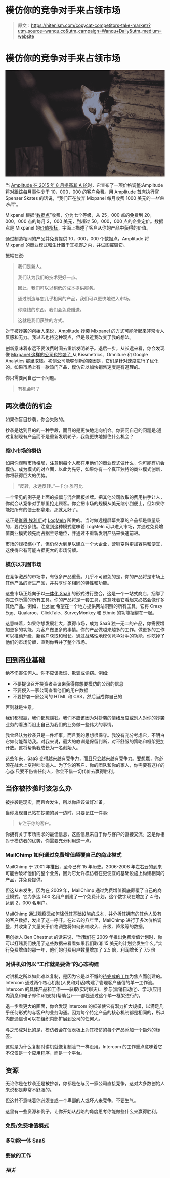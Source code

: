 # 模仿你的竞争对手来占领市场

> 原文：<https://hitenism.com/copycat-competitors-take-market/?utm_source=wanqu.co&utm_campaign=Wanqu+Daily&utm_medium=website>

# 模仿你的竞争对手来占领市场

![sneaky-cat](img/1bf5c4c8aae97b174cf6a45b8c249095.png)

当 [Amplitude 在 2015 年 8 月提高其 A 轮](https://techcrunch.com/2015/08/05/amplitude-series-a/)时，它宣布了一项价格调整:Amplitude 将对跟踪每月事件少于 10，000，000 的客户免费。用 Amplitude 首席执行官 Spenser Skates 的话说，“我们正在放弃 Mixpanel 每月收费 1000 美元的*一样的东西*”。

Mixpanel 根据“[数据点](https://mixpanel.com/pricing)”收费，分为七个等级，从 25，000 点的免费到 20，000，000 点的每月 2，000 美元，到超过 50，000，000 点的企业定价。数据点是 Mixpanel 的[价值指标](http://www.priceintelligently.com/blog/bid/195287/The-Value-Metric-Optimize-Your-Pricing-Strategy-for-High-Growth)，字面上描述了客户从你的产品中获得的价值。

通过制造相同的产品并免费提供 10，000，000 个数据点，Amplitude 将 Mixpanel 的商业模式和生计置于其视野之内，并试图摧毁它。

振幅在说:

> 我们是新人。
> 
> 我们认为我们的技术更好一点。
> 
> 因此，我们可以以稍低的成本提供服务。
> 
> 通过制造与您几乎相同的产品，我们可以更快地进入市场。
> 
> 你赚钱的东西，我们会免费赠送。
> 
> 这就是我们获胜的方式。

对于被抄袭的创始人来说，Amplitude 抄袭 Mixpanel 的方式可能听起来非常令人反感和无力。我过去也持这种观点，但是最近我改变了我的想法。

创新意味着永远不要浪费时间去重新发明轮子。退后一步，从长远来看，你会发现像 [Mixpanel 这样的公司也抄袭了](https://techcrunch.com/2011/09/07/mixpanel-now-funnels-into-the-past/),从 Kissmetrics、Omniture 和 Google Analytics 那里取钱。初创公司能够创新的原因是，它们是针对速度进行了优化的。如果市场上有一款热门产品，模仿它以加快销售速度是有道理的。

你只需要问自己一个问题。

> 有机会吗？

## 两次模仿的机会

如果你盲目抄袭，你会失败的。

抄袭是达到目的的一种手段，而目的是更快地走向机会。你要问自己的问题是:通过复制现有产品而不是重新发明轮子，我能更快地抓住什么机会？

### 缩小市场的模仿

如果你观察市场格局，注意到每个人都在用他们的商业模式做什么，你可能有机会模仿。成为模式的对立面，以此为先导，如果你有一个真正独特的商业模式创新，你将获得巨大的优势。

> “反转，永远反转。”—卡尔·雅可比

一个常见的例子是上面的振幅与混合面板摊牌。把其他公司收取的费用拱手让人，你就会从竞争对手那里抢走顾客。你会把市场的规模从美元缩小到便士，但如果你能把所有的便士都拿走，那就太好了。

这正是[肖恩·埃利斯](https://growthhackers.com)对 [LogMeIn](https://logmein.com) 所做的。当时做远程屏幕共享的产品都是重量级的，要花很多钱。注意到这种模式意味着 LogMeIn 可以进入市场，并通过免费增值商业模式领先而占据主导地位，并通过不重新发明产品来快速前进。

市场的规模缩小了，但仍然大到足以建立一个大企业，营销变得更加容易和便宜，这使得它有可能占据更大的市场份额。

### 模仿以巩固市场

在竞争激烈的市场中，有很多产品重叠。几乎不可避免的是，你的产品将是市场上其他产品的衍生产品，并共享许多相同的特性和功能。

这些市场正趋向于以[一体化 SaaS](http://www.slideshare.net/hiten1/the-rise-of-allinone-saas/19-Hotjar_wants_to_provide_every) 的形式进行整合，这是一个一站式商店，捆绑了你工作所需的所有工具。你的产品将是一套工具，这意味着它看起来必然会像许多其他产品。例如， [Hotjar](https://hotjar.com) 希望在一个地方提供网站洞察的所有工具，它将 Crazy Egg、Qualaroo、ClickTale、SurveyMonkey 和 Ethnio 的功能捆绑在一起。

这意味着，如果你想发展壮大，赢得市场，成为 SaaS 独一无二的产品，你需要增加更多的功能，为客户做更多的事情。你的产品做越来越多的工作。做更多的工作可以推动升级、新客户获取和增长。通过战略性地模仿竞争对手的功能，你吃掉了他们的市场份额，直到你吞并了整个市场。

## 回到商业基础

绝不伤害任何人。你不应该撒谎、欺骗或偷窃。例如:

*   不要提议召开投资者会议来获得你想要模仿的公司的信息
*   不要侵入一家公司查看他们的用户数据
*   不要抄袭一家公司的 HTML 和 CSS，然后当成你自己的

否则就是生意。

我们都想赢，我们都想赚钱。我们不应该因为对抄袭的情绪反应或别人对你的抄袭业务的看法而阻止自己为我们的业务做一些伟大的事情。

我曾经认为抄袭只是一件坏事，而且我的思想很保守。我没有充分考虑它，不明白它如何能帮助我。对我来说，最大的教训是保留判断，对不舒服的策略和框架更加开放。这将帮助我成长为一名创始人。

这些年来，SaaS 变得越来越有竞争力，而且只会越来越有竞争力。要想赢，你必须在战术上变得咄咄逼人。为了你的客户、你的团队和你的家人，你需要有这样的心态:只要不伤害任何人，你会不惜一切代价去赢得胜利。

## 当你被抄袭时该怎么办

被抄袭是现实，而且会发生，所以你应该做好准备。

当你发现自己站在抄袭的另一边时，只要记住一件事:

> 专注于你的客户。

你拥有关于市场需求的最佳信息，这些信息来自于你与客户的直接交流。这是你相对于模仿者的优势，你需要充分利用这一点。

### MailChimp 如何通过免费增值颠覆自己的商业模式

MailChimp 于 2001 年推出，至今已有 15 年历史。2006-2008 年左右云的到来可能会破坏他们的整个业务，因为它允许模仿者在更便宜的基础设施上构建相同的产品，并免费提供。

但这从未发生，因为在 2009 年，MailChimp 通过免费增值彻底颠覆了自己的商业模式。它为多达 500 名用户创建了一个免费计划，这个数字现在增加了 4 倍，达到 2，000 名用户。

MailChimp 通过观察云如何降低其基础设施的成本，并分析其拥有的其他人没有的客户数据，发出了这一呼吁。在过去的八年里，MailChimp 进行了多次价格调整，并收集了大量关于价格调整将如何影响收入、升级、降级等的数据。

用创始人 Ben Chestnut 的话来说，“当我们在 2009 年推出免费增值计划时，你可以打赌我们使用了这些数据来看看如果我们取消 15 美元的计划会发生什么。”实行免费增值的那一年，他们的付费用户数量增加了 2.5 倍，利润增长了 7.5 倍

### 对讲机如何以“工作就是要做”的心态构建

对讲机之所以如此难以复制，是因为它是以不懈的[待完成的工作](https://www.intercom.io/books/jobs-to-be-done)为焦点而创建的。Intercom 通过两个核心机制(人员和对话)构建了管理客户通信的单一工作流。Intercom 的具体产品和工作——获取(实时聊天)、参与(营销自动化)、学习(应用内消息和电子邮件)和支持(帮助台)——都是通过这个单一框架进行的。

退一步看更大的画面，你会发现 Intercom 的框架使它有潜力扩大规模，以满足几乎任何形式的与客户的业务沟通。因为每个特定产品的核心机制都是相同的，所以内部通信也可以在组织内部扩展到公司的任何人。

与之形成对比的是，模仿者会在仪表板上为其模仿的每个产品添加一个额外的标签。

这就是为什么复制对讲机就像复制脸书一样没用。Intercom 的工作重点意味着它不仅仅是一个应用程序，而是一个平台。

## 资源

无论你是在抄袭还是被抄袭，你都是在与另一家公司直接竞争，这对大多数创始人来说都是非常不舒服的。

但这并不意味着你必须变成一个卑鄙的人或坏人来竞争。不要生气。

这里有一些资源和例子，让你开始从战略的角度思考你能做些什么来赢得胜利。

### 免费/免费增值模式

### 多功能一体 SaaS

### 要做的工作

### *相关*